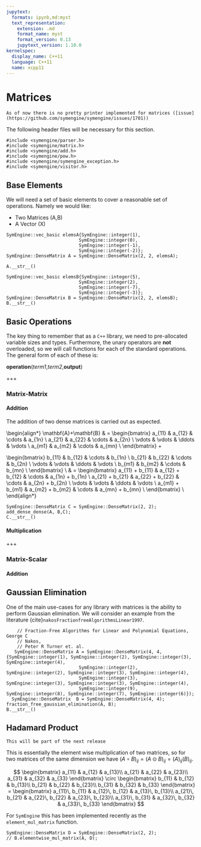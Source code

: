 ```yaml
---
jupytext:
  formats: ipynb,md:myst
  text_representation:
    extension: .md
    format_name: myst
    format_version: 0.13
    jupytext_version: 1.10.0
kernelspec:
  display_name: C++11
  language: C++11
  name: xcpp11
---
```


# Matrices

```{note}
As of now there is no pretty printer implemented for matrices ([issue](https://github.com/symengine/symengine/issues/1701))
```


The following header files will be necessary for this section.

```{code-cell}
#include <symengine/parser.h>
#include <symengine/matrix.h>
#include <symengine/add.h>
#include <symengine/pow.h>
#include <symengine/symengine_exception.h>
#include <symengine/visitor.h>
```

## Base Elements

We will need a set of basic elements to cover a reasonable set of operations. Namely we would like:

- Two Matrices (A,B)
- A Vector (X)

```{code-cell}
SymEngine::vec_basic elemsA{SymEngine::integer(1),
                           SymEngine::integer(0),
                           SymEngine::integer(-1),
                           SymEngine::integer(-2)};
SymEngine::DenseMatrix A = SymEngine::DenseMatrix(2, 2, elemsA);
```

```{code-cell}
A.__str__()
```

```{code-cell}
SymEngine::vec_basic elemsB{SymEngine::integer(5),
                           SymEngine::integer(2),
                           SymEngine::integer(-7),
                           SymEngine::integer(-3)};
SymEngine::DenseMatrix B = SymEngine::DenseMatrix(2, 2, elemsB);
B.__str__()
```

## Basic Operations

The key thing to remember that as a `C++` library, we need to pre-allocated variable sizes and types. Furthermore, the unary operators are **not** overloaded, so we will call functions for each of the standard operations. The general form of each of these is:

**operation**(_term1_,_term2_,**output**)

+++

### Matrix-Matrix

#### Addition
The addition of two dense matrices is carried out as expected.

\begin{align*}
\mathbf{A}+\mathbf{B} & = \begin{bmatrix}
 a_{11} & a_{12} & \cdots & a_{1n} \\
 a_{21} & a_{22} & \cdots & a_{2n} \\
 \vdots & \vdots & \ddots & \vdots \\
 a_{m1} & a_{m2} & \cdots & a_{mn} \\
\end{bmatrix} +

\begin{bmatrix}
 b_{11} & b_{12} & \cdots & b_{1n} \\
 b_{21} & b_{22} & \cdots & b_{2n} \\
 \vdots & \vdots & \ddots & \vdots \\
 b_{m1} & b_{m2} & \cdots & b_{mn} \\
\end{bmatrix} \\
& = \begin{bmatrix}
 a_{11} + b_{11} & a_{12} + b_{12} & \cdots & a_{1n} + b_{1n} \\
 a_{21} + b_{21} & a_{22} + b_{22} & \cdots & a_{2n} + b_{2n} \\
 \vdots & \vdots & \ddots & \vdots \\
 a_{m1} + b_{m1} & a_{m2} + b_{m2} & \cdots & a_{mn} + b_{mn} \\
\end{bmatrix} \\
\end{align*}

```{code-cell}
SymEngine::DenseMatrix C = SymEngine::DenseMatrix(2, 2);
add_dense_dense(A, B,C);
C.__str__()
```

#### Multiplication

+++

### Matrix-Scalar
#### Addition

## Gaussian Elimination

One of the main use-cases for any library with matrices is the ability to perform Gaussian elimination. We will consider an example from the literature {cite}`nakosFractionfreeAlgorithmsLinear1997`.

```{code-cell}
    // Fraction-Free Algorithms for Linear and Polynomial Equations, George C
    // Nakos,
    // Peter R Turner et. al.
   SymEngine::DenseMatrix A = SymEngine::DenseMatrix(4, 4, {SymEngine::integer(1), SymEngine::integer(2), SymEngine::integer(3), SymEngine::integer(4),
                           SymEngine::integer(2), SymEngine::integer(2), SymEngine::integer(3), SymEngine::integer(4),
                           SymEngine::integer(3), SymEngine::integer(3), SymEngine::integer(3), SymEngine::integer(4),
                           SymEngine::integer(9), SymEngine::integer(8), SymEngine::integer(7), SymEngine::integer(6)});
  SymEngine::DenseMatrix  B = SymEngine::DenseMatrix(4, 4);
fraction_free_gaussian_elimination(A, B);
B.__str__()
```

## Hadamard Product

```{warning}
This will be part of the next release
```


This is essentially the element wise multiplication of two matrices, so for two matrices of the same dimension we have $(A \circ B)_{ij} = (A \odot B)_{ij} = (A)_{ij} (B)_{ij}$.

$$
\begin{bmatrix}
    a_{11} & a_{12} & a_{13}\\
    a_{21} & a_{22} & a_{23}\\
    a_{31} & a_{32} & a_{33}
  \end{bmatrix} \circ \begin{bmatrix}
    b_{11} & b_{12} & b_{13}\\
    b_{21} & b_{22} & b_{23}\\
    b_{31} & b_{32} & b_{33}
  \end{bmatrix} = \begin{bmatrix}
    a_{11}\, b_{11} & a_{12}\, b_{12} & a_{13}\, b_{13}\\
    a_{21}\, b_{21} & a_{22}\, b_{22} & a_{23}\, b_{23}\\
    a_{31}\, b_{31} & a_{32}\, b_{32} & a_{33}\, b_{33}
\end{bmatrix}
$$

For `SymEngine` this has been implemented recently as the `element_mul_matrix` function.

```{code-cell}
SymEngine::DenseMatrix D = SymEngine::DenseMatrix(2, 2);
// B.elementwise_mul_matrix(A, D);
```

```{bibliography} references.bib
```
